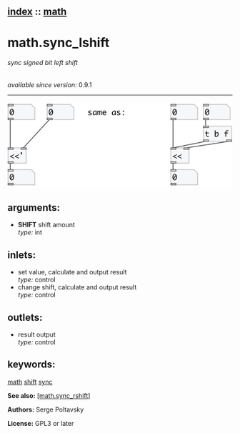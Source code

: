 [index](index.html) :: [math](category_math.html)
---

# math.sync_lshift

###### sync signed bit left shift

*available since version:* 0.9.1

---




[![example](../examples/img/math.sync_lshift.jpg)](../examples/pd/math.sync_lshift.pd)



## arguments:

* **SHIFT**
shift amount<br>
_type:_ int<br>







## inlets:

* set value, calculate and output result<br>
_type:_ control
* change shift, calculate and output result<br>
_type:_ control



## outlets:

* result output<br>
_type:_ control



## keywords:

[math](keywords/math.html)
[shift](keywords/shift.html)
[sync](keywords/sync.html)



**See also:**
[\[math.sync_rshift\]](math.sync_rshift.html)




**Authors:** Serge Poltavsky




**License:** GPL3 or later





